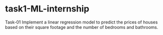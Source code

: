 # task1-ML-internship
Task-01
Implement a linear regression model to predict the prices of houses based on their square footage and the number of bedrooms and bathrooms.
